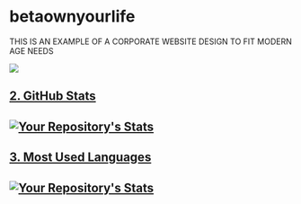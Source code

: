 # betaownyourlife

THIS IS AN EXAMPLE OF A CORPORATE WEBSITE DESIGN TO FIT MODERN AGE NEEDS


<a href="https://snyk.io/test/github/{imodoiepale}/{repo}">

<img src="https://komarev.com/ghpvc/?username=imodoiepale"/>


## 2. GitHub Stats
![Your Repository's Stats](https://github-readme-stats.vercel.app/api?username=imodoiepale&show_icons=true)
--------------------------------------------------------------------
## 3. Most Used Languages
![Your Repository's Stats](https://github-readme-stats.vercel.app/api/top-langs/?username=imodoiepale&theme=blue-green)
--------------------------------------------------------------------


